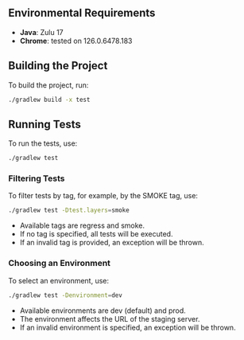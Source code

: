 ## Environmental Requirements

- **Java**: Zulu 17
- **Chrome**: tested on 126.0.6478.183

## Building the Project

To build the project, run:

```bash
./gradlew build -x test
```

## Running Tests

To run the tests, use:

```bash
./gradlew test
```

### Filtering Tests

To filter tests by tag, for example, by the SMOKE tag, use:

```bash
./gradlew test -Dtest.layers=smoke
```

- Available tags are regress and smoke. 
- If no tag is specified, all tests will be executed. 
- If an invalid tag is provided, an exception will be thrown.

### Choosing an Environment

To select an environment, use:

```bash
./gradlew test -Denvironment=dev
```

- Available environments are dev (default) and prod. 
- The environment affects the URL of the staging server. 
- If an invalid environment is specified, an exception will be thrown.
